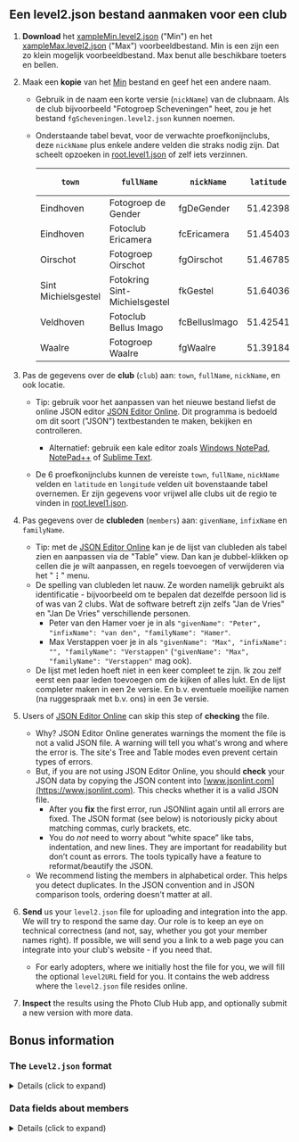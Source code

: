 ## Een level2.json bestand aanmaken voor een club 

1. **Download** het [xampleMin.level2.json](https://github.com/vdhamer/Photo-Club-Hub/blob/main/Photo%20Club%20Hub/ViewModel/Lists/xampleMin.level2.json) ("Min") en het
   [xampleMax.level2.json](https://github.com/vdhamer/Photo-Club-Hub/blob/main/Photo%20Club%20Hub/ViewModel/Lists/xampleMax.level2.json) ("Max") voorbeeldbestand.
   Min is een zijn een zo klein mogelijk voorbeeldbestand. Max benut alle beschikbare toeters en bellen.

2. Maak een **kopie** van het [Min](https://github.com/vdhamer/Photo-Club-Hub/blob/main/Photo%20Club%20Hub/ViewModel/Lists/xampleMin.level2.json) bestand en geef het een andere naam.
   - Gebruik in de naam een korte versie (`nickName`) van de clubnaam.
     Als de club bijvoorbeeld "Fotogroep Scheveningen" heet, zou je het bestand `fgScheveningen.level2.json` kunnen noemen.
   - Onderstaande tabel bevat, voor de verwachte proefkonijnclubs, deze `nickName` plus enkele
     andere velden die straks nodig zijn. Dat scheelt opzoeken in [root.level1.json]([https://raw.githubusercontent.com/vdhamer/Photo-Club-Hub/refs/heads/main/Photo%20Club%20Hub/ViewModel/Lists/root.level1.json](https://github.com/vdhamer/Photo-Club-Hub/blob/main/Photo%20Club%20Hub/ViewModel/Lists/root.level1.json)) of zelf iets verzinnen.

      | `town`  | `fullName` | `nickName` | `latitude` | `longitude` | huidig bestand |
      | -----  | ---------| ----- | :-----: | :-----: | :-----: |
      | Eindhoven | Fotogroep de Gender | fgDeGender | 51.42398 | 5.45010 | [link](https://raw.githubusercontent.com/vdhamer/Photo-Club-Hub/refs/heads/main/Photo%20Club%20Hub/ViewModel/Lists/fgWaalre.level2.json) |
      | Eindhoven | Fotoclub Ericamera | fcEricamera | 51.45403 | 5.46288 |  |
      | Oirschot | Fotogroep Oirschot | fgOirschot | 51.46785 | 5.25568 |  |
      | Sint Michielsgestel | Fotokring Sint-Michielsgestel | fkGestel | 51.64036 | 5.34749 |  |
      | Veldhoven | Fotoclub Bellus Imago | fcBellusImago | 51.42541 | 5.38756 |  |
      | Waalre | Fotogroep Waalre | fgWaalre | 51.39184 | 5.46144 | [link](https://github.com/vdhamer/Photo-Club-Hub/blob/main/Photo%20Club%20Hub/ViewModel/Lists/root.level1.json) |

3. Pas de gegevens over de **club** (`club`) aan: `town`, `fullName`, `nickName`, en ook locatie.
    - Tip: gebruik voor het aanpassen van het nieuwe bestand liefst de online JSON editor [JSON Editor Online](https://jsoneditoronline.org). Dit programma is bedoeld om dit soort ("JSON") textbestanden te maken, bekijken en controlleren.
        - Alternatief: gebruik een kale editor zoals [Windows NotePad](https://nl.wikipedia.org/wiki/Notepad), [NotePad++](https://nl.wikipedia.org/wiki/Notepad%2B%2B) of [Sublime Text](https://nl.wikipedia.org/wiki/Sublime_Text).

    - De 6 proefkonijnclubs kunnen de vereiste `town`, `fullName`, `nickName` velden en `latitude` en `longitude` velden uit bovenstaande tabel overnemen.
      Er zijn gegevens voor vrijwel alle clubs uit de regio te vinden in [root.level1.json](https://github.com/vdhamer/Photo-Club-Hub/blob/main/Photo%20Club%20Hub/ViewModel/Lists/root.level1.json).

5. Pas gegevens over de **clubleden** (`members`) aan: `givenName`, `infixName` en `familyName`.
    - Tip: met de [JSON Editor Online](https://jsoneditoronline.org) kan je de lijst van clubleden als tabel zien en aanpassen via de "Table" view. Dan kan je dubbel-klikken op cellen die je wilt aanpassen, en regels toevoegen of verwijderen via het "__⋮__" menu.
    - De spelling van clubleden let nauw. Ze worden namelijk gebruikt als identificatie - bijvoorbeeld om te bepalen dat dezelfde persoon lid is of was van 2 clubs. Wat de software betreft zijn zelfs "Jan de Vries" en "Jan De Vries" verschillende personen.
        - Peter van den Hamer voer je in als `"givenName": "Peter", "infixName": "van den", "familyName": "Hamer"`.
        - Max Verstappen voer je in als `"givenName": "Max", "infixName": "", "familyName": "Verstappen"` (`"givenName": "Max", "familyName": "Verstappen"` mag ook).
    - De lijst met leden hoeft niet in een keer compleet te zijn. Ik zou zelf eerst een paar leden toevoegen om de kijken of alles lukt.
      En de lijst completer maken in een 2e versie. En b.v. eventuele moeilijke namen (na ruggespraak met b.v. ons) in een 3e versie.
 
6. Users of [JSON Editor Online](https://jsoneditoronline.org) can skip this step of **checking** the file.
    - Why? JSON Editor Online generates warnings the moment the file is not a valid JSON file. A warning will tell you what's wrong and where the error is. The site's Tree and Table modes even prevent certain types of errors.
    - But, if you are not using JSON Editor Online, you should **check** your JSON data by copying the JSON content into [www.jsonlint.com](https://www.jsonlint.com). This checks whether it is a valid JSON file.
        - After you **fix** the first error, run JSONlint again until all errors are fixed. The JSON format (see below) is notoriously picky about matching commas, curly brackets, etc.
        - You do _not_ need to worry about “white space” like tabs, indentation, and new lines. They are important for readability but don’t count as errors. The tools typically have a feature to reformat/beautify the JSON.
    - We recommend listing the members in alphabetical order. This helps you detect duplicates. In the JSON convention and in JSON comparison tools, ordering doesn't matter at all. 

7. **Send** us your `level2.json` file for uploading and integration into the app. We will try to respond the same day. Our role is to keep an eye on technical correctness (and not, say, whether you got your member names right). If possible, we will send you a link to a web page you can integrate into your club's website - if you need that.
    - For early adopters, where we initially host the file for you, we will fill the optional `level2URL` field for you. It contains the web address where the `level2.json` file resides online.

8. **Inspect** the results using the Photo Club Hub app, and optionally submit a new version with more data.


## Bonus information

### The `Level2.json` format
<details><summary>Details (click to expand)</summary></p>

- [JSON](https://en.wikipedia.org/wiki/JSON) is a very commonly used international standard, but you often won't see it directly. To learn more, find a [tutorial](https://codebeautify.org/json-cheat-sheet). But it should be enough to simply edit the provided [xampleMin.level2.json](https://github.com/vdhamer/Photo-Club-Hub/blob/main/Photo%20Club%20Hub/ViewModel/Lists/xampleMin.level2.json) and [xampleMax.level2.json](https://github.com/vdhamer/Photo-Club-Hub/blob/main/Photo%20Club%20Hub/ViewModel/Lists/xampleMax.level2.json) examples. Especially if you use an editor like [JSON Editor Online](https://jsoneditoronline.org).
- Anything in the `optional: { }` section is not strictly needed and can be left out. This is not a JSON rule. It is a Photo Club Hub choice. See this as “stuff you can add later after your first version works”. In the xampleMin file, we have reduced the optional fields to a suggested minimum set.
</details></p>

### Data fields about members
<details><summary>Details (click to expand)</summary></p>

- Detailed, and thus somewhat more technical, information about all the fields in a `level2.json` file can be found in [README.md file section](https://github.com/vdhamer/Photo-Club-Hub/blob/main/.github/README.md#level-2-adding-members) (English)
- Recommended data to provide about members
   - you need a `givenName` and `familyName`. `infixName` is for things like "von" in "Ludwig von Beethoven". It is relevant because the app supports European style name sorting conventions: Beethoven would then end up under the B rather than the V.
       - important to get `givenName`, `infixName` and `familyName` exactly right. Including getting the spelling and capitalization and special characters (“François”) right. Otherwise, even after you fix the error, some users may see both versions for some time. Related to a database in the app, and browser caches.
       - American style "middle name" initials as in `Richard M. Nixon` or `Donald J. Trump` can be stored into the `infixName` if you want them displayed. Alternatively store them at the end of the `givenName` so they don't affect sorting on `familyName`.
       - American style suffixes like `Jr.` can be left out. Alternatively, if you prefer them to be visible, you can insert them at the end of the `familyName`. 
       - If in doubt, temporarily leave out a member with a tricky name (like François) until you have decided how to deal with this. This avoids seeing the person twice with a slightly different name. The app is actually supposed to support the full UniCode character set. But not everybody can read Mandarin or modern Greek.
   - For now, you can leave `Level3URL` empty (it is for later: Level 3)
   - You probably want to fill in `featuredImageURL` soon, as found the `xampleMin.level2.json` file. It gives you a nice sample picture next to the club member's name.
   - Later you may want to add
       - a `website` address (a portfolio website managed by the photographer, separately from their club portfolio). This shows up in the app and via Photo Club Hub HTML as a clickable link.
       - any special roles of the member such as `"isChairman": true`. These are displayed in the app and via Photo Club Hub HTML.
       - `membershipStartDate`. This is currently displayed using Photo Club Hub HTML.
       - `keywords` indication the main genres per photographer. It is currently an [unfinished feature](https://github.com/vdhamer/Photo-Club-Hub/issues/465), and will be covered in a separate instruction file. You can already start providing this data. Best to stick to the keywords found in [this file](https://github.com/vdhamer/Photo-Club-Hub/issues/465).
</details></p>



